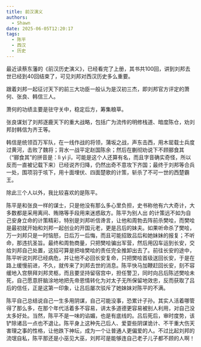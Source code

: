 ```yaml
---
title: 前汉演义
authors:
  - Shawn
date: 2025-06-05T12:20:17
tags:
  - 陈平
  - 西汉
  - 历史
---
```

最近读蔡东藩的《前汉历史演义》，已经看完了上册，其书共100回，讲到刘邦去世已经到40回结束了，可见刘邦对西汉历史多么重要。

跟着刘邦一起征讨天下的前三大功臣一般认为是汉初三杰，即刘邦官方评定的萧何、张良、韩信三人。

萧何的功绩主要是驻守关中，稳定后方，筹集粮草。

张良谋划了刘邦逐鹿天下的重大战略，包括广为流传的明修栈道、暗度陈仓，劝刘邦封韩信为齐王等。

<!-- more -->

韩信是统领百万军队，在一线作战的将领，蒲坂之战，声东击西，用木罂载士兵度过黄河，击败了魏将；背水一战平定赵国陈余；然后在蒯彻劝说下不顾郦食其（“郦食其”的拼音是：lì yì jī，可能是这个人还算有名，而且字音确实奇怪，所以反而一直被记载下来）已经说齐归降，仍然出奇不意攻下齐国；最终于刘邦等合兵一处，围项羽于垓下，用十面埋伏、四面楚歌的计策，斩杀了不可一世的西楚霸王。

除此三个人以外，我比较喜欢的是陈平。

陈平是和张良一样的谋士，只是他没有那么多心里负担，史书称他有六大奇计，大多数都是采用离间、贿赂等手段用来迷惑敌方。陈平为别人出 的计策远不如为自己安身立命的计策精彩，特别是刘邦听信谗言，让他和周勃去阵前杀樊哙，而樊哙是最初就开始和刘邦一起创业的开国元老，更是吕后的妹夫。如果听命杀了樊哙，万一刘邦只是一时恼怒，日后万一后悔，而且可能招致吕后和她妹妹的报复；不听命，那违抗圣旨。最终和周勃商量，只把樊哙骗出军营，然后用囚车运到长安，交给刘邦自己处置，这招可算是把啥樊哙的责任完全推卸出去了。前往长安的途中，陈平听说刘邦已经病危，并让他不必回长安复命，只把樊哙首级送回长安，于是在路上缓慢前进，不久，就传来了刘邦去世的消息。陈平快马加鞭赶回长安，刻不容缓地入宫祭拜刘邦灵柩，而且要坚持留宿宫中，担任警卫，同时向吕后陈述樊哙未死，自己愿意肝脑涂地地把先帝恩情转化为对太子无所保留地效忠，反而获取了吕后的信任，正是这第一印象，让吕后屡次驳斥了她妹妹对陈平的不满。

陈平自己总结说自己一生多用阴谋，自己可能没事，恐累计子孙。其实人活着哪管得了那么多，在那个年代活着多不容易，讲太多道德更容易被别人利用，对自己没太多好处。当然，陈平不是一味的谄媚，也是有底线的。吕后死后，审时度势，该铲除诸吕一点也不退让。陈平身上这种先己后人、爱耍些阴谋诡计、不干重大伤天害理之事的性格，让他跌下神坛，成为一个让普通人更偏爱的人。不过比起刘邦的流氓自私，陈平那还是小巫见大巫，刘邦可是能够连自己老子儿子都不顾的人啊！

